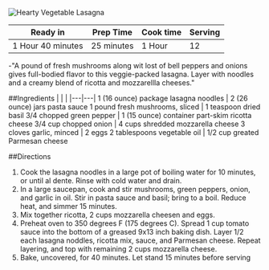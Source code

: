 ![Hearty Vegetable Lasagna](http://images.media-allrecipes.com/userphotos/560x315/620560.jpg)

Ready in|Prep Time |Cook time|Serving
---|---|---|---
1 Hour 40 minutes|25 minutes|1 Hour|12     

-"A pound of fresh mushrooms along wit lost of bell peppers and onions gives full-bodied flavor to this veggie-packed lasagna. Layer with noodles and a creamy blend of ricotta and mozzarellla cheeses."

##Ingredients
| | |
|---|---|
1 (16 ounce) package lasagna noodles | 2 (26 ounce) jars pasta sauce
1 pound fresh mushrooms, sliced | 1 teaspoon dried basil
3/4 chopped green pepper | 1 (15 ounce) container part-skim ricotta cheese
3/4 cup chopped onion | 4 cups shredded mozzarella cheese
3 cloves garlic, minced | 2 eggs
2 tablespoons vegetable oil | 1/2 cup greated Parmesan cheese 

##Directions
1. Cook the lasagna noodles in a large pot of boiling water for 10 minutes, or until al dente. Rinse with cold water and drain.
2. In a large saucepan, cook and stir mushrooms, green peppers, onion, and garlic in oil. Stir in pasta sauce and basil; bring to a boil. Reduce heat, and simmer 15 minutes.
3. Mix together ricotta, 2 cups mozzarella cheesen and eggs.
4. Preheat oven to 350 degrees F (175 degrees C). Spread 1 cup tomato sauce into the bottom of a greased 9x13 inch baking dish. Layer 1/2 each lasagna noddles, ricotta mix, sauce, and Parmesan cheese. Repeat layering, and top with  remaining 2 cups mozzarella cheese.
5. Bake, uncovered, for 40 minutes. Let stand 15 minutes before serving

